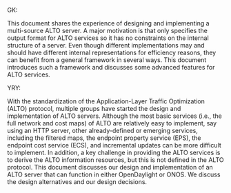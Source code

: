 <!-- why we need to design a multi-source ALTO server [[[-->

GK:

This document shares the experience of designing and implementing a
multi-source ALTO server. A major motivation is that [](#RFC7285) only
specifies the output format for ALTO services so it has no constraints on the
internal structure of a server. Even though different implementations may and
should have different internal representations for efficiency reasons, they can
benefit from a general framework in several ways. This document introduces such
a framework and discusses some advanced features for ALTO services.

<!-- ]]] -->

YRY:

With the standardization of the Application-Layer Traffic Optimization (ALTO)
protocol, multiple groups have started the design and implementation of ALTO
servers. Although the most basic services (i.e., the full network and cost maps)
of ALTO are relatively easy to implement, say using an HTTP server, other
already-defined or emerging services, including the filtered maps, the endpoint
property service (EPS), the endpoint cost service (ECS), and incremental updates
can be more difficult to implement. In addition, a key challenge in providing
the ALTO services is to derive the ALTO information resources, but this is not
defined in the ALTO protocol. This document discusses our design and
implementation of an ALTO server that can function in either OpenDaylight or
ONOS. We discuss the design alternatives and our design decisions.

